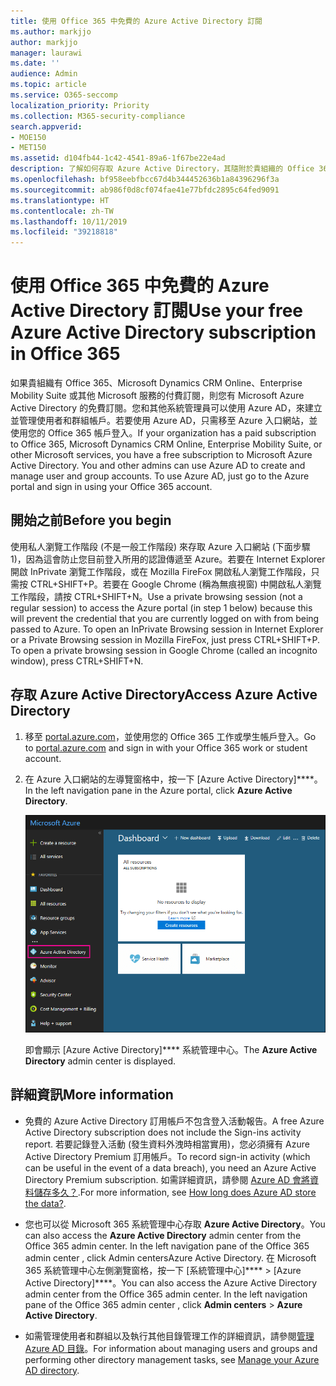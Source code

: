 ```yaml
---
title: 使用 Office 365 中免費的 Azure Active Directory 訂閱
ms.author: markjjo
author: markjjo
manager: laurawi
ms.date: ''
audience: Admin
ms.topic: article
ms.service: O365-seccomp
localization_priority: Priority
ms.collection: M365-security-compliance
search.appverid:
- MOE150
- MET150
ms.assetid: d104fb44-1c42-4541-89a6-1f67be22e4ad
description: 了解如何存取 Azure Active Directory，其隨附於貴組織的 Office 365 的付費訂閱。
ms.openlocfilehash: bf958eebfbcc67d4b344452636b1a84396296f3a
ms.sourcegitcommit: ab986f0d8cf074fae41e77bfdc2895c64fed9091
ms.translationtype: HT
ms.contentlocale: zh-TW
ms.lasthandoff: 10/11/2019
ms.locfileid: "39218818"
---
```

# <a name="use-your-free-azure-active-directory-subscription-in-office-365"></a><span data-ttu-id="073d8-103">使用 Office 365 中免費的 Azure Active Directory 訂閱</span><span class="sxs-lookup"><span data-stu-id="073d8-103">Use your free Azure Active Directory subscription in Office 365</span></span>

<span data-ttu-id="073d8-p101">如果貴組織有 Office 365、Microsoft Dynamics CRM Online、Enterprise Mobility Suite 或其他 Microsoft 服務的付費訂閱，則您有 Microsoft Azure Active Directory 的免費訂閱。您和其他系統管理員可以使用 Azure AD，來建立並管理使用者和群組帳戶。若要使用 Azure AD，只需移至 Azure 入口網站，並使用您的 Office 365 帳戶登入。</span><span class="sxs-lookup"><span data-stu-id="073d8-p101">If your organization has a paid subscription to Office 365, Microsoft Dynamics CRM Online, Enterprise Mobility Suite, or other Microsoft services, you have a free subscription to Microsoft Azure Active Directory. You and other admins can use Azure AD to create and manage user and group accounts. To use Azure AD, just go to the Azure portal and sign in using your Office 365 account.</span></span>

## <a name="before-you-begin"></a><span data-ttu-id="073d8-107">開始之前</span><span class="sxs-lookup"><span data-stu-id="073d8-107">Before you begin</span></span>

<span data-ttu-id="073d8-p102">使用私人瀏覽工作階段 (不是一般工作階段) 來存取 Azure 入口網站 (下面步驟 1)，因為這會防止您目前登入所用的認證傳遞至 Azure。若要在 Internet Explorer 開啟 InPrivate 瀏覽工作階段，或在 Mozilla FireFox 開啟私人瀏覽工作階段，只需按 CTRL+SHIFT+P。若要在 Google Chrome (稱為無痕視窗) 中開啟私人瀏覽工作階段，請按 CTRL+SHIFT+N。</span><span class="sxs-lookup"><span data-stu-id="073d8-p102">Use a private browsing session (not a regular session) to access the Azure portal (in step 1 below) because this will prevent the credential that you are currently logged on with from being passed to Azure. To open an InPrivate Browsing session in Internet Explorer or a Private Browsing session in Mozilla FireFox, just press CTRL+SHIFT+P. To open a private browsing session in Google Chrome (called an incognito window), press CTRL+SHIFT+N.</span></span>

## <a name="access-azure-active-directory"></a><span data-ttu-id="073d8-111">存取 Azure Active Directory</span><span class="sxs-lookup"><span data-stu-id="073d8-111">Access Azure Active Directory</span></span>

1. <span data-ttu-id="073d8-112">移至 [portal.azure.com](https://portal.azure.com)，並使用您的 Office 365 工作或學生帳戶登入。</span><span class="sxs-lookup"><span data-stu-id="073d8-112">Go to [portal.azure.com](https://portal.azure.com) and sign in with your Office 365 work or student account.</span></span>

2. <span data-ttu-id="073d8-113">在 Azure 入口網站的左導覽窗格中，按一下 [Azure Active Directory]\*\*\*\*。</span><span class="sxs-lookup"><span data-stu-id="073d8-113">In the left navigation pane in the Azure portal, click **Azure Active Directory**.</span></span>

    ![按一下 Azure 入口網站左導覽窗格中的 Azure Active Directory。](media/97d2d72f-ac20-46ab-898c-851f6009b453.png)

    <span data-ttu-id="073d8-115">即會顯示 [Azure Active Directory]\*\*\*\* 系統管理中心。</span><span class="sxs-lookup"><span data-stu-id="073d8-115">The **Azure Active Directory** admin center is displayed.</span></span>

## <a name="more-information"></a><span data-ttu-id="073d8-116">詳細資訊</span><span class="sxs-lookup"><span data-stu-id="073d8-116">More information</span></span>

- <span data-ttu-id="073d8-117">免費的 Azure Active Directory 訂用帳戶不包含登入活動報告。</span><span class="sxs-lookup"><span data-stu-id="073d8-117">A free Azure Active Directory subscription does not include the Sign-ins activity report.</span></span> <span data-ttu-id="073d8-118">若要記錄登入活動 (發生資料外洩時相當實用)，您必須擁有 Azure Active Directory Premium 訂用帳戶。</span><span class="sxs-lookup"><span data-stu-id="073d8-118">To record sign-in activity (which can be useful in the event of a data breach), you need an Azure Active Directory Premium subscription.</span></span> <span data-ttu-id="073d8-119">如需詳細資訊，請參閱 [Azure AD 會將資料儲存多久？](https://docs.microsoft.com/azure/active-directory/reports-monitoring/reference-reports-data-retention#how-long-does-azure-ad-store-the-data).</span><span class="sxs-lookup"><span data-stu-id="073d8-119">For more information, see [How long does Azure AD store the data?](https://docs.microsoft.com/azure/active-directory/reports-monitoring/reference-reports-data-retention#how-long-does-azure-ad-store-the-data).</span></span>

- <span data-ttu-id="073d8-120">您也可以從 Microsoft 365 系統管理中心存取 **Azure Active Directory**。</span><span class="sxs-lookup"><span data-stu-id="073d8-120">You can also access the **Azure Active Directory** admin center from the Office 365 admin center. In the left navigation pane of the Office 365 admin center , click Admin centersAzure Active Directory.</span></span> <span data-ttu-id="073d8-121">在 Microsoft 365 系統管理中心左側瀏覽窗格，按一下 [系統管理中心]\*\*\*\* \> [Azure Active Directory]\*\*\*\*。</span><span class="sxs-lookup"><span data-stu-id="073d8-121">You can also access the Azure Active Directory admin center from the Office 365 admin center. In the left navigation pane of the Office 365 admin center , click **Admin centers** \> **Azure Active Directory**.</span></span>

- <span data-ttu-id="073d8-122">如需管理使用者和群組以及執行其他目錄管理工作的詳細資訊，請參閱[管理 Azure AD 目錄](https://docs.microsoft.com/azure/active-directory/active-directory-administer)。</span><span class="sxs-lookup"><span data-stu-id="073d8-122">For information about managing users and groups and performing other directory management tasks, see [Manage your Azure AD directory](https://docs.microsoft.com/azure/active-directory/active-directory-administer).</span></span>
